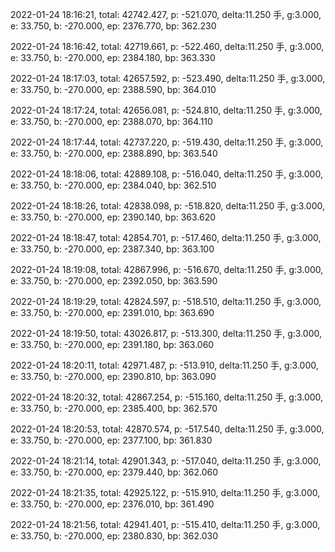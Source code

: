 2022-01-24 18:16:21, total: 42742.427, p: -521.070, delta:11.250 手, g:3.000, e: 33.750, b: -270.000, ep: 2376.770, bp: 362.230

2022-01-24 18:16:42, total: 42719.661, p: -522.460, delta:11.250 手, g:3.000, e: 33.750, b: -270.000, ep: 2384.180, bp: 363.330

2022-01-24 18:17:03, total: 42657.592, p: -523.490, delta:11.250 手, g:3.000, e: 33.750, b: -270.000, ep: 2388.590, bp: 364.010

2022-01-24 18:17:24, total: 42656.081, p: -524.810, delta:11.250 手, g:3.000, e: 33.750, b: -270.000, ep: 2388.070, bp: 364.110

2022-01-24 18:17:44, total: 42737.220, p: -519.430, delta:11.250 手, g:3.000, e: 33.750, b: -270.000, ep: 2388.890, bp: 363.540

2022-01-24 18:18:06, total: 42889.108, p: -516.040, delta:11.250 手, g:3.000, e: 33.750, b: -270.000, ep: 2384.040, bp: 362.510

2022-01-24 18:18:26, total: 42838.098, p: -518.820, delta:11.250 手, g:3.000, e: 33.750, b: -270.000, ep: 2390.140, bp: 363.620

2022-01-24 18:18:47, total: 42854.701, p: -517.460, delta:11.250 手, g:3.000, e: 33.750, b: -270.000, ep: 2387.340, bp: 363.100

2022-01-24 18:19:08, total: 42867.996, p: -516.670, delta:11.250 手, g:3.000, e: 33.750, b: -270.000, ep: 2392.050, bp: 363.590

2022-01-24 18:19:29, total: 42824.597, p: -518.510, delta:11.250 手, g:3.000, e: 33.750, b: -270.000, ep: 2391.010, bp: 363.690

2022-01-24 18:19:50, total: 43026.817, p: -513.300, delta:11.250 手, g:3.000, e: 33.750, b: -270.000, ep: 2391.180, bp: 363.060

2022-01-24 18:20:11, total: 42971.487, p: -513.910, delta:11.250 手, g:3.000, e: 33.750, b: -270.000, ep: 2390.810, bp: 363.090

2022-01-24 18:20:32, total: 42867.254, p: -515.160, delta:11.250 手, g:3.000, e: 33.750, b: -270.000, ep: 2385.400, bp: 362.570

2022-01-24 18:20:53, total: 42870.574, p: -517.540, delta:11.250 手, g:3.000, e: 33.750, b: -270.000, ep: 2377.100, bp: 361.830

2022-01-24 18:21:14, total: 42901.343, p: -517.040, delta:11.250 手, g:3.000, e: 33.750, b: -270.000, ep: 2379.440, bp: 362.060

2022-01-24 18:21:35, total: 42925.122, p: -515.910, delta:11.250 手, g:3.000, e: 33.750, b: -270.000, ep: 2376.010, bp: 361.490

2022-01-24 18:21:56, total: 42941.401, p: -515.410, delta:11.250 手, g:3.000, e: 33.750, b: -270.000, ep: 2380.830, bp: 362.030